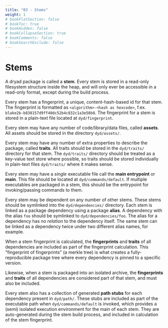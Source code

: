 ```yaml
---
title: "03 - Stems"
weight: 1
# bookFlatSection: false
# bookToc: true
# bookHidden: false
# bookCollapseSection: true
# bookComments: false
# bookSearchExclude: false
---
```


# Stems

A dryad package is called a **stem**. Every stem is stored in a read-only filesystem structure inside the heap, and will only ever be accessible in a read-only format, except during the build process.

Every stem has a fingerprint, a unique, content-hash-based id for that stem. The fingerprint is formatted as `<algorithm>-<hash as hexcode>`, f.ex. `blake2b-b838157d9ff40dc52b4c832c1a3e50b8`. The fingerprint for a stem is stored in a plain-text file located at `dyd/fingerprint`.

Every stem may have any number of code/library/data files, called **assets**. All assets should be stored in the directory `dyd/assets/`.

Every stem may have any number of extra properties to describe the package, called **traits**. All traits should be stored in the `dyd/traits/` directory for that stem. The `dyd/traits/` directory should be treated as a key-value text store where possible, so traits should be stored individually in plain-text files `dyd/traits/` where it makes sense.

Every stem may have a _single_ executable file call the **main entrypoint** or **main**. This file should be located at `dyd/commands/default`. If multiple executables are packaged in a stem, this should be the entrypoint for invoking/passing commands to them.

Every stem may be dependent on any number of other stems. These stems should be symlinked into the `dyd/dependencies/` directory. Each stem is linked as a package dependency using a package **alias**. A dependency with the alias `foo` should be symlinked to `dyd/dependencies/foo`. The alias for a dependency has _no relation_ to the dependency itself. The same stem can be linked as a dependency twice under two different alias names, for example.

When a stem fingerprint is calculated, the **fingerprints** and **traits** of all dependencies are included as part of the fingerprint calculation. This "fingerprint of fingerprints" (a merkle tree) is what creates a fully-reproducible package tree where every dependency is pinned to a specific version.

Likewise, when a stem is packaged into an isolated archive, the **fingerprints** and **traits** of all dependencies are considered part of that stem, and must also be included.

Every stem also has a collection of generated **path stubs** for each dependency present in `dyd/path/`. These stubs are included as part of the executable path when `dyd/commands/default` is invoked, which provides a (semi) isolated execution environment for the main of each stem. They are auto-generated during the stem build process, and included in calculation of the stem fingerprint.